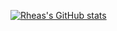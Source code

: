 [![Rheas's GitHub stats](https://github-readme-stats.vercel.app/api?username=rheap404)](https://github.com/rheap404/github-readme-stats)
